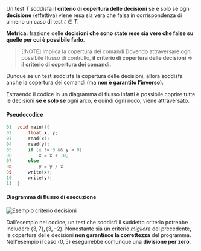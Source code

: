 Un test $T$ soddisfa il **criterio di copertura delle decisioni** se e solo se ogni **decisione** (effettiva) viene resa sia vera che falsa in corrispondenza di almeno un caso di test $t \in T$.

**Metrica:** frazione delle **decisioni che sono state rese sia vere che false su quelle per cui è possibile farlo**.


> [!NOTE] Implica la copertura dei comandi
> Dovendo attraversare ogni possibile flusso di controllo, 
> **il criterio di copertura delle decisioni $\Rightarrow$ il criterio di copertura dei comandi.**

 Dunque se un test soddisfa la copertura delle decisioni, allora soddisfa anche la copertura dei comandi (ma **non è garantito l’inverso**).

Estraendo il codice in un diagramma di flusso infatti è possibile coprire tutte le decisioni **se e solo se** ogni arco, e quindi ogni nodo, viene attraversato.

#### Pseudocodice

```c
01  void main(){
02      float x, y;
03      read(x);
04      read(y);
05      if (x != 0 && y > 0)
06          x = x + 10;
07      else
08          y = y / x
09      write(x);
10      write(y);
11  }
```

#### Diagramma di flusso di esecuzione

![Esempio criterio decisioni](https://marcobuster.github.io/sweng/assets/13_criteri-copertura-esempio-2.png)

Dall’esempio nel codice, un test che soddisfi il suddetto criterio potrebbe includere $⟨3,7⟩,⟨3,−2⟩$. 
Nonostante sia un criterio *migliore* del precedente, la copertura delle decisioni **non garantisce la correttezza** del programma. Nell'esempio il caso $⟨0,5⟩$ eseguirebbe comunque una **divisione per zero**.
